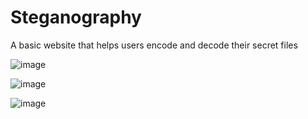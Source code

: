 # Steganography

A basic website that helps users encode and decode their secret files


![image](https://user-images.githubusercontent.com/65529555/137485449-410a2799-be7a-437c-b47f-cc7326ae0b33.png)


![image](https://user-images.githubusercontent.com/65529555/137485932-f9f1be6e-0020-4ba5-97b3-063b194f5816.png)


![image](https://user-images.githubusercontent.com/65529555/137486037-1dd668c0-5ba5-469e-b1bc-aea8aa86d81e.png)
